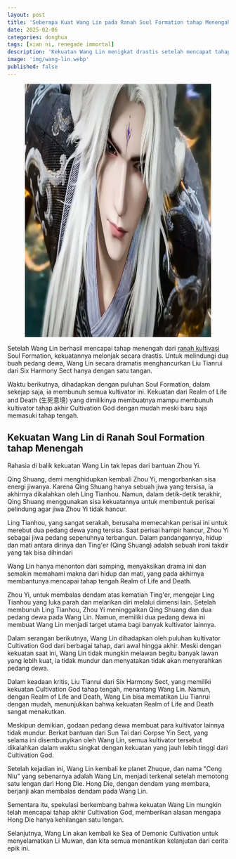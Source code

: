 ```yaml
---
layout: post
title: 'Seberapa Kuat Wang Lin pada Ranah Soul Formation tahap Menengah?'
date: 2025-02-06
categories: donghua
tags: [xian ni, renegade immortal]
description: 'Kekuatan Wang Lin menigkat drastis setelah mencapat tahap menegah Soul Formation. Lalu seberapa kuat?'
image: 'img/wang-lin.webp'
published: false
---
```


<figure>
  <img alt="Wang Lin" height="576" loading="lazy" src="img/wang-lin.webp" width="1024">
</figure>

Setelah Wang Lin berhasil mencapai tahap menengah dari [ranah kultivasi](https://animenow.eu.org/tingkatan-ranah-kultivasi-renegade-immortal) Soul Formation, kekuatannya melonjak secara drastis. Untuk melindungi dua buah pedang dewa, Wang Lin secara dramatis menghancurkan Liu Tianrui dari Six Harmony Sect hanya dengan satu tangan.

Waktu berikutnya, dihadapkan dengan puluhan Soul Formation, dalam sekejap saja, ia membunuh semua kultivator ini. Kekuatan dari Realm of Life and Death (生死意境) yang dimilikinya membuatnya mampu membunuh kultivator tahap akhir Cultivation God dengan mudah meski baru saja memasuki tahap tengah.

## Kekuatan Wang Lin di Ranah Soul Formation tahap Menengah

Rahasia di balik kekuatan Wang Lin tak lepas dari bantuan Zhou Yi.

Qing Shuang, demi menghidupkan kembali Zhou Yi, mengorbankan sisa energi jiwanya. Karena Qing Shuang hanya sebuah jiwa yang tersisa, ia akhirnya dikalahkan oleh Ling Tianhou. Namun, dalam detik-detik terakhir, Qing Shuang menggunakan sisa kekuatannya untuk membentuk perisai pelindung agar jiwa Zhou Yi tidak hancur.

Ling Tianhou, yang sangat serakah, berusaha memecahkan perisai ini untuk merebut dua pedang dewa yang tersisa. Saat perisai hampir hancur, Zhou Yi sebagai jiwa pedang sepenuhnya terbangun. Dalam pandangannya, hidup dan mati antara dirinya dan Ting'er (Qing Shuang) adalah sebuah ironi takdir yang tak bisa dihindari

Wang Lin hanya menonton dari samping, menyaksikan drama ini dan semakin memahami makna dari hidup dan mati, yang pada akhirnya membantunya mencapai tahap tengah Realm of Life and Death.

Zhou Yi, untuk membalas dendam atas kematian Ting'er, mengejar Ling Tianhou yang luka parah dan melarikan diri melalui dimensi lain. Setelah membunuh Ling Tianhou, Zhou Yi meninggalkan Qing Shuang dan dua pedang dewa pada Wang Lin. Namun, memiliki dua pedang dewa ini membuat Wang Lin menjadi target utama bagi banyak kultivator lainnya. 

Dalam serangan berikutnya, Wang Lin dihadapkan oleh puluhan kultivator Cultivation God dari berbagai tahap, dari awal hingga akhir. Meski dengan kekuatan saat ini, Wang Lin tidak mungkin melawan begitu banyak lawan yang lebih kuat, ia tidak mundur dan menyatakan tidak akan menyerahkan pedang dewa. 

Dalam keadaan kritis, Liu Tianrui dari Six Harmony Sect, yang memiliki kekuatan Cultivation God tahap tengah, menantang Wang Lin. Namun, dengan Realm of Life and Death, Wang Lin bisa mematikan Liu Tianrui dengan mudah, menunjukkan bahwa kekuatan Realm of Life and Death sangat menakutkan.

Meskipun demikian, godaan pedang dewa membuat para kultivator lainnya tidak mundur. Berkat bantuan dari Sun Tai dari Corpse Yin Sect, yang selama ini disembunyikan oleh Wang Lin, semua kultivator tersebut dikalahkan dalam waktu singkat dengan kekuatan yang jauh lebih tinggi dari Cultivation God. 

Setelah kejadian ini, Wang Lin kembali ke planet Zhuque, dan nama "Ceng Niu" yang sebenarnya adalah Wang Lin, menjadi terkenal setelah memotong satu lengan dari Hong Die. Hong Die, dengan dendam yang membara, berjanji akan membalas dendam pada Wang Lin.

Sementara itu, spekulasi berkembang bahwa kekuatan Wang Lin mungkin telah mencapai tahap akhir Cultivation God, memberikan alasan mengapa Hong Die hanya kehilangan satu lengan. 

Selanjutnya, Wang Lin akan kembali ke Sea of Demonic Cultivation untuk menyelamatkan Li Muwan, dan kita semua menantikan kelanjutan dari cerita epik ini.